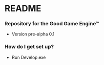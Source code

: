 # README


### Repository for the Good Game Engine™

* Version pre-alpha 0.1

### How do I get set up?

* Run Develop.exe